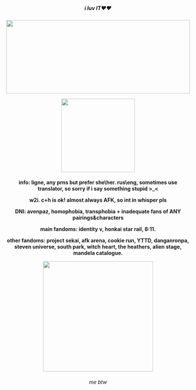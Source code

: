 ## <h5 align="center"> i luv IT❤❤
<p align="center">
      <img width="500" height="200" src="https://sun9-34.userapi.com/impg/Es7zT-Fm_niVkWDeGJ3Dziu00Kcu3ZvFTVwirw/RclgDEBw3tU.jpg?size=468x205&quality=95&sign=933f75e19841b1600f983cc34800fc08&type=album">
</p>
<p style="white-space: nowrap;">
<p style="white-space: nowrap;">
 <p align="center">
<img width="200" height="200" src="https://static.wikia.nocookie.net/houkai-star-rail/images/1/1a/Sticker_PPG_13_Aventurine_03.png/revision/latest?cb=20240802020019">
</p>
<h4 align="center"> info: ligne, any prns but prefer she\her. rus\eng, sometimes use translator, so sorry if i say something stupid >_< 
<p align="center">
      w2i. c+h is ok! almost always AFK, so int in whisper pls
</p>
<p align="center">
      DNI: avenpaz, homophobia, transphobia + inadequate fans of ANY pairings&characters
</p>
<p align="center">
      main fandoms: identity v, honkai star rail, 8:11.
</p>
<p align="center"> 
      other fandoms: project sekai, afk arena, cookie run, YTTD, danganronpa, steven universe, south park, witch heart, the heathers, alien stage, mandela catalogue. 
</p>
<p style="white-space: nowrap;">
<p align="center">
     <img width="300" height="300" src="https://media1.tenor.com/m/7n02vvC_1qIAAAAd/aventurine-origami-bird-aventurine.gif"
</p>
<h6 align="center"> me btw
